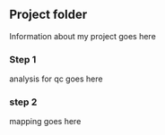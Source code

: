 ## Project folder

Information about my project goes here


### Step 1

analysis for qc goes here

### step 2


mapping goes here
